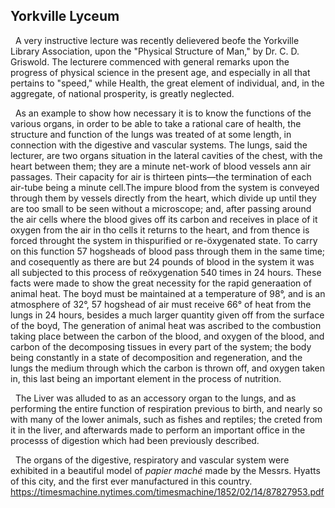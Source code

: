 Yorkville Lyceum
---

&nbsp; A very instructive lecture was recently delievered beofe the Yorkville Library Association, upon the "Physical Structure of Man," by Dr. C. D. Griswold. The lecturere commenced with general remarks upon the progress of physical science in the present age, and especially in all that pertains to "speed," while Health, the great element of individual, and, in the aggregate, of national prosperity, is greatly neglected.

&nbsp; As an example to show how necessary it is to know the functions of the various organs, in order to be able to take a rational care of health, the structure and function of the lungs was treated of at some length, in connection with the digestive and vascular systems. The lungs, said the lecturer, are two organs situation in the lateral cavities of the chest, with the heart between them; they are a minute net-work of blood vessels ann air passages. Their capacity for air is thirteen pints—the termination of each air-tube being a minute cell.The impure blood from the system is conveyed through them by vessels directly from the heart, which divide up until they are too small to be seen without a microscope; and, after passing around the air cells where the blood gives off its carbon and receives in place of it oxygen from the air in tho cells it returns to the heart, and from thence is forced throught the system in thispurified or re-öxygenated state. To carry on this function 57 hogsheads of blood pass through them in the same time; and cosequently as there are but 24 pounds of blood in the system it was all subjected to this process of reöxygenation 540 times in 24 hours. These facts were made to show the great necessity for the rapid generaation of animal heat. The boyd must be maintained at a temperature of 98°, and is an atmosphere of 32°, 57 hogshead of air must receive 66° of heat from the lungs in 24 hours, besides a much larger quantity given off from the surface of the boyd, The generation of animal heat was ascribed to the combustion taking place between the carbon of the blood, and oxygen of the blood, and carbon of the decomposing tissues in every part of the system; the body being constantly in a state of decomposition and regeneration, and the lungs the medium through which the carbon is thrown off, and oxygen taken in, this last being an important element in the process of nutrition.

&nbsp; The Liver was alluded to as an accessory organ to the lungs, and as performing the entire function of respiration previous to birth, and nearly so with many of the lower animals, such as fishes and reptiles; the creted from it in the liver, and afterwards made to perform an important office in the processs of digestion which had been previously described.

&nbsp; The organs of the digestive, respiratory and vascular system were exhibited in a beautiful model of *papier maché* made by the Messrs. Hyatts of this city, and the first ever manufactured in this country.
https://timesmachine.nytimes.com/timesmachine/1852/02/14/87827953.pdf
